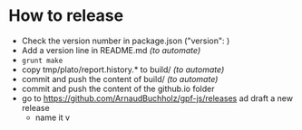 # How to release

* Check the version number in package.json ("version": )
* Add a version line in README.md *(to automate)*
* `grunt make`
* copy tmp/plato/report.history.* to build/ *(to automate)*
* commit and push the content of build/ *(to automate)*
* commit and push the content of the github.io folder
* go to https://github.com/ArnaudBuchholz/gpf-js/releases ad draft a new release
    * name it v<version number>
